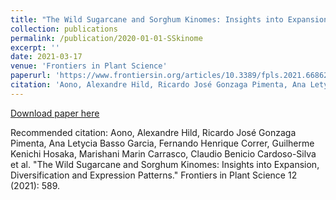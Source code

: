 ```yaml
---
title: "The Wild Sugarcane and Sorghum Kinomes: Insights into Expansion, Diversification and Expression Patterns"
collection: publications
permalink: /publication/2020-01-01-SSkinome
excerpt: ''
date: 2021-03-17
venue: 'Frontiers in Plant Science'
paperurl: 'https://www.frontiersin.org/articles/10.3389/fpls.2021.668623/abstract'
citation: 'Aono, Alexandre Hild, Ricardo José Gonzaga Pimenta, Ana Letycia Basso Garcia, Fernando Henrique Correr, Guilherme Kenichi Hosaka, Marishani Marin Carrasco, Claudio Benicio Cardoso-Silva et al. "The Wild Sugarcane and Sorghum Kinomes: Insights into Expansion, Diversification and Expression Patterns." Frontiers in Plant Science 12 (2021): 589.'
---
```


[Download paper here](https://www.frontiersin.org/articles/10.3389/fpls.2021.668623)

Recommended citation: Aono, Alexandre Hild, Ricardo José Gonzaga Pimenta, Ana Letycia Basso Garcia, Fernando Henrique Correr, Guilherme Kenichi Hosaka, Marishani Marin Carrasco, Claudio Benicio Cardoso-Silva et al. "The Wild Sugarcane and Sorghum Kinomes: Insights into Expansion, Diversification and Expression Patterns." Frontiers in Plant Science 12 (2021): 589.
